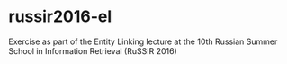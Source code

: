 # russir2016-el
Exercise as part of the Entity Linking lecture at the 10th Russian Summer School in Information Retrieval (RuSSIR 2016)
